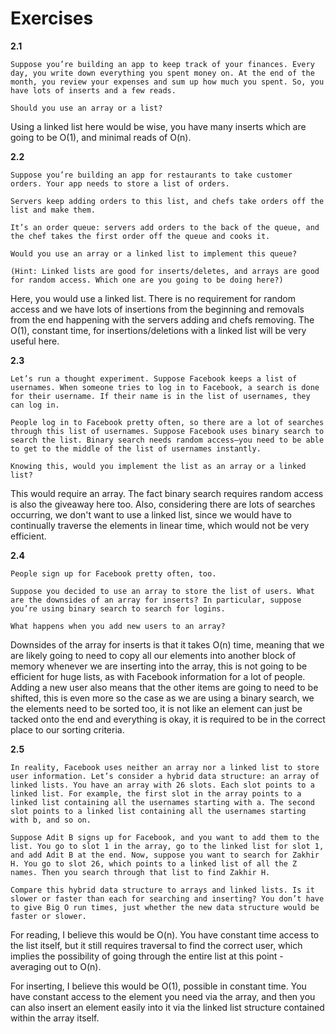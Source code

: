 # Exercises

**2.1**

    Suppose you’re building an app to keep track of your finances. Every day, you write down everything you spent money on. At the end of the month, you review your expenses and sum up how much you spent. So, you have lots of inserts and a few reads. 

    Should you use an array or a list?

Using a linked list here would be wise, you have many inserts which are going to be O(1), and minimal reads of O(n).


**2.2**

    Suppose you’re building an app for restaurants to take customer orders. Your app needs to store a list of orders. 
    
    Servers keep adding orders to this list, and chefs take orders off the list and make them. 
    
    It’s an order queue: servers add orders to the back of the queue, and the chef takes the first order off the queue and cooks it. 
    
    Would you use an array or a linked list to implement this queue? 
    
    (Hint: Linked lists are good for inserts/deletes, and arrays are good for random access. Which one are you going to be doing here?)

Here, you would use a linked list. There is no requirement for random access and we have lots of insertions from the beginning and removals from the end happening with the servers adding and chefs removing. The O(1), constant time, for insertions/deletions with a linked list will be very useful here.

**2.3** 

    Let’s run a thought experiment. Suppose Facebook keeps a list of usernames. When someone tries to log in to Facebook, a search is done for their username. If their name is in the list of usernames, they can log in. 
    
    People log in to Facebook pretty often, so there are a lot of searches through this list of usernames. Suppose Facebook uses binary search to search the list. Binary search needs random access—you need to be able to get to the middle of the list of usernames instantly. 
    
    Knowing this, would you implement the list as an array or a linked list?

This would require an array. The fact binary search requires random access is also the giveaway here too. Also, considering there are lots of searches occurring, we don't want to use a linked list, since we would have to continually traverse the elements in linear time, which would not be very efficient.

**2.4**

    People sign up for Facebook pretty often, too. 
    
    Suppose you decided to use an array to store the list of users. What are the downsides of an array for inserts? In particular, suppose you’re using binary search to search for logins. 
    
    What happens when you add new users to an array? 

Downsides of the array for inserts is that it takes O(n) time, meaning that we are likely going to need to copy all our elements into another block of memory whenever we are inserting into the array, this is not going to be efficient for huge lists, as with Facebook information for a lot of people. Adding a new user also means that the other items are going to need to be shifted, this is even more so the case as we are using a binary search, we the elements need to be sorted too, it is not like an element can just be tacked onto the end and everything is okay, it is required to be in the correct place to our sorting criteria.

**2.5**

    In reality, Facebook uses neither an array nor a linked list to store user information. Let’s consider a hybrid data structure: an array of linked lists. You have an array with 26 slots. Each slot points to a linked list. For example, the first slot in the array points to a linked list containing all the usernames starting with a. The second slot points to a linked list containing all the usernames starting with b, and so on.

    Suppose Adit B signs up for Facebook, and you want to add them to the list. You go to slot 1 in the array, go to the linked list for slot 1, and add Adit B at the end. Now, suppose you want to search for Zakhir H. You go to slot 26, which points to a linked list of all the Z names. Then you search through that list to find Zakhir H. 
    
    Compare this hybrid data structure to arrays and linked lists. Is it slower or faster than each for searching and inserting? You don’t have to give Big O run times, just whether the new data structure would be faster or slower.

For reading, I believe this would be O(n). You have constant time access to the list itself, but it still requires traversal to find the correct user, which implies the possibility of going through the entire list at this point - averaging out to O(n).

For inserting, I believe this would be O(1), possible in constant time. You have constant access to the element you need via the array, and then you can also insert an element easily into it via the linked list structure contained within the array itself.